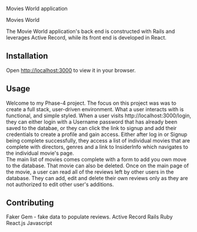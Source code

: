 Movies World application


Movies World

The Movie World application's back end is constructed with Rails and leverages Active Record, while its front end is developed in React.

## Installation

Open [http://localhost:3000](http://localhost:3000) to view it in your browser.

## Usage

Welcome to my Phase-4 project.  The focus on this project was was to create a full stack, user-driven environment.  What a user interacts with is functional, and simple styled.  When a user visits http://localhost:3000/login, they can either login with a Username password that has already been saved to the databae, or they can click the link to signup and add their credentials to create a profile and gain access.  Either after log in or Signup being complete successfully, they access a list of individual movies that are complete with directors, genres and a link to InsiderInfo which navigates to the individual movie's page.  
The main list of movies comes complete with a form to add you own move to the database.  That movie can also be deleted. 
Once on the main page of the movie, a user can read all of the reviews left by other users in the database.  They can add, edit and delete their own reviews only as they are not authorized to edit other user's additions.

## Contributing
Faker Gem - fake data to populate reviews.
Active Record
Rails
Ruby
React.js
Javascript


